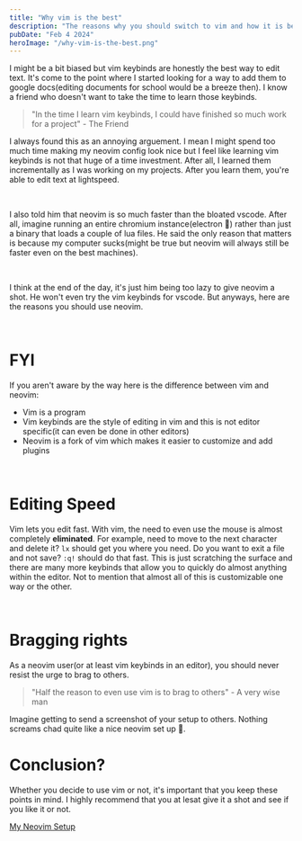 ```yaml
---
title: "Why vim is the best"
description: "The reasons why you should switch to vim and how it is better"
pubDate: "Feb 4 2024"
heroImage: "/why-vim-is-the-best.png"
---
```


I might be a bit biased but vim keybinds are honestly the best way to edit text. It's come to the point where I started looking for a way to add them to google docs(editing documents for school would be a breeze then). I know a friend who doesn't want to take the time to learn those keybinds.

> "In the time I learn vim keybinds, I could have finished so much work for a project"
> \- The Friend

I always found this as an annoying arguement. I mean I might spend too much time making my neovim config look nice but I feel like learning vim keybinds is not that huge of a time investment. After all, I learned them incrementally as I was working on my projects. After you learn them, you're able to edit text at lightspeed.

<br> 

I also told him that neovim is so much faster than the bloated vscode. After all, imagine running an entire chromium instance(electron 💩) rather than just a binary that loads a couple of lua files. He said the only reason that matters is because my computer sucks(might be true but neovim will always still be faster even on the best machines).

<br>

I think at the end of the day, it's just him being too lazy to give neovim a shot. He won't even try the vim keybinds for vscode. But anyways, here are the reasons you should use neovim. 

<br>

# FYI

If you aren't aware by the way here is the difference between vim and neovim:
- Vim is a program
- Vim keybinds are the style of editing in vim and this is not editor specific(it can even be done in other editors)
- Neovim is a fork of vim which makes it easier to customize and add plugins


<br>

# Editing Speed

Vim lets you edit fast. With vim, the need to even use the mouse is almost completely **eliminated**. For example, need to move to the next character and delete it? `lx` should get you where you need. Do you want to exit a file and not save? `:q!` should do that fast. This is just scratching the surface and there are many more keybinds that allow you to quickly do almost anything within the editor. Not to mention that almost all of this is customizable one way or the other.

<br>

# Bragging rights

As a neovim user(or at least vim keybinds in an editor), you should never resist the urge to brag to others.

> "Half the reason to even use vim is to brag to others"
> \- A very wise man

Imagine getting to send a screenshot of your setup to others. Nothing screams chad quite like a nice neovim set up 🗿.

# Conclusion?

Whether you decide to use vim or not, it's important that you keep these points in mind. I highly recommend that you at lesat give it a shot and see if you like it or not.

<a href="https://github.com/errorcodezero/dotfiles/tree/main/dot_config/nvim">My Neovim Setup</a>
